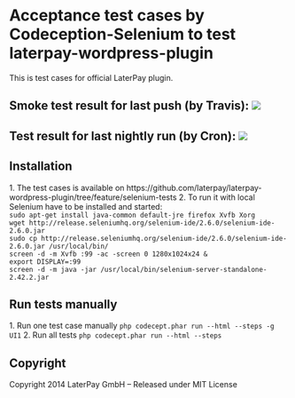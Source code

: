 <h1>Acceptance test cases by Codeception-Selenium to test laterpay-wordpress-plugin</h1>

<p>This is test cases for official LaterPay plugin.</p>

<h2>Smoke test result for last push (by Travis): <a target=_blank href='https://travis-ci.org/AlexandrTsumarov-ScienceSoft/tests'><img src='https://api.travis-ci.org/AlexandrTsumarov-ScienceSoft/tests.svg'></a></h2>

<h2>Test result for last nightly run (by Cron): <a target=_blank href='http://54.235.193.4/tests/report.html'><img src='http://54.235.193.4/tests/status.svg'></a></h2>

<h2>Installation</h2>
1. The test cases is available on https://github.com/laterpay/laterpay-wordpress-plugin/tree/feature/selenium-tests
2. To run it with local Selenium have to be installed and started:
<code>
sudo apt-get install java-common default-jre firefox Xvfb Xorg
wget http://release.seleniumhq.org/selenium-ide/2.6.0/selenium-ide-2.6.0.jar 
sudo cp http://release.seleniumhq.org/selenium-ide/2.6.0/selenium-ide-2.6.0.jar /usr/local/bin/
screen -d -m Xvfb :99 -ac -screen 0 1280x1024x24 &
export DISPLAY=:99
screen -d -m java -jar /usr/local/bin/selenium-server-standalone-2.42.2.jar
</code>

<h2>Run tests manually</h2>
1. Run one test case manually 
<code>php codecept.phar run --html --steps -g UI1</code>
2. Run all tests
<code>php codecept.phar run --html --steps</code>

<h2>Copyright</h2>
Copyright 2014 LaterPay GmbH – Released under MIT License